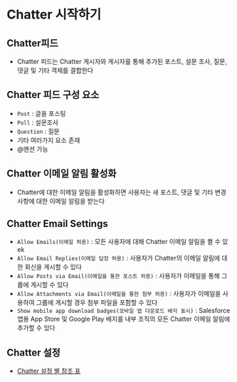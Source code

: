 # Chatter 시작하기

## Chatter피드

 - Chatter 피드는 Chatter 게시자와 게시자를 통해 추가된 포스트, 설문 조사, 질문, 댓글 및 기타 객체를 결합한다

## Chatter 피드 구성 요소

 - `Post` : 글을 포스팅
 - `Poll` : 설문조사
 - `Question` : 질문
 - 기타 여러가지 요소 존재
 - @멘션 가능                            

## Chatter 이메일 알림 활성화

 - Chatter에 대한 이메일 알림을 활성화하면 사용자는 새 포스트, 댓글 및 기타 변경 사항에 대한 이메일 알림을 받는다

## Chatter Email Settings

 - `Allow Emails(이메일 허용)` : 모든 사용자에 대해 Chatter 이메일 알림을 켤 수 있ek
 - `Allow Email Replies(이메일 답장 허용)` : 사용자가 Chatter의 이메일 알림에 대한 회신을 게시할 수 있다
 - `Allow Posts via Email(이메일을 통한 포스트 허용)` : 사용자가 이메일을 통해 그룹에 게시할 수 있다
 - `Allow Attachments via Email(이메일을 통한 첨부 허용)` : 사용자가 이메일을 사용하여 그룹에 게시할 경우 첨부 파일을 포함할 수 있다
 - `Show mobile app download badges(모바일 앱 다운로드 배지 표시)` : Salesforce 앱용 App Store 및 Google Play 배지를 내부 조직의 모든 Chatter 이메일 알림에 추가할 수 있다

## Chatter 설정 

 - [Chatter 설정 별 참조 표](https://trailhead.salesforce.com/ko/content/learn/modules/lex_implementation_chatter/lex_implementation_chatter_intro?trailmix_creator_id=strailhead&trailmix_slug=prepare-for-your-salesforce-administrator-credential)
